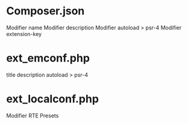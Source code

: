 # Composer.json

Modifier name
Modifier description
Modifier autoload > psr-4
Modifier extension-key

# ext_emconf.php
title
description
autoload > psr-4

# ext_localconf.php
Modifier RTE Presets
